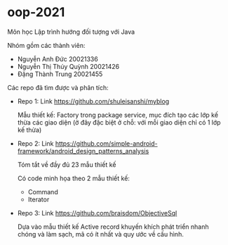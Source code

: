 # oop-2021
Môn học Lập trình hướng đối tượng với Java

Nhóm gồm các thành viên:
- Nguyễn Anh Đức 20021336
- Nguyễn Thị Thúy Quỳnh 20021426
- Đặng Thành Trung 20021455


Các repo đã tìm được và phân tích:

+ Repo 1: Link https://github.com/shuleisanshi/myblog

  Mẫu thiết kế: Factory trong package service, mục đích tạo các lớp kế thừa các giao diện 
    (ở đây đặc biệt ở chỗ: với mỗi giao diện chỉ có 1 lớp kế thừa)
  
 
 
+ Repo 2: Link https://github.com/simple-android-framework/android_design_patterns_analysis
 
  Tóm tắt về đầy đủ 23 mẫu thiết kế
  
  Có code minh họa theo 2 mẫu thiết kế:
  - Command
  - Iterator

+ Repo 3: Link https://github.com/braisdom/ObjectiveSql
  
  Dựa vào mẫu thiết kế Active record khuyến khích phát triển nhanh chóng và làm sạch, mã có ít nhất và quy ước về cấu hình.
  
